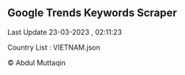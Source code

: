 

## Google Trends Keywords Scraper 
 
Last Update 23-03-2023 , 02:11:23

Country List :
VIETNAM.json



© Abdul Muttaqin 
